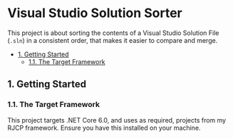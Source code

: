 # Visual Studio Solution Sorter <!-- omit in toc -->

This project is about sorting the contents of a Visual Studio Solution File
(`.sln`) in a consistent order, that makes it easier to compare and merge.

- [1. Getting Started](#1-getting-started)
  - [1.1. The Target Framework](#11-the-target-framework)

## 1. Getting Started

### 1.1. The Target Framework

This project targets .NET Core 6.0, and uses as required, projects from my RJCP
framework. Ensure you have this installed on your machine.
